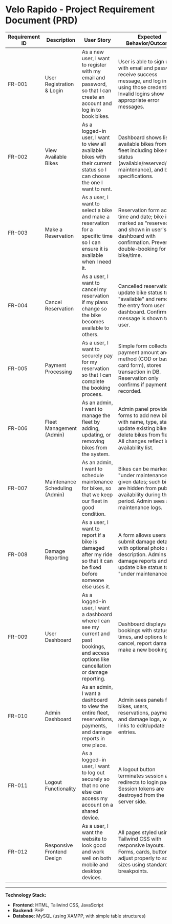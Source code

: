 
# Velo Rapido - Project Requirement Document (PRD)

| Requirement ID | Description                         | User Story                                                                                                                                                     | Expected Behavior/Outcome                                                                                                                                                                         |
|----------------|-------------------------------------|----------------------------------------------------------------------------------------------------------------------------------------------------------------|----------------------------------------------------------------------------------------------------------------------------------------------------------------------------------------------------|
| FR-001         | User Registration & Login          | As a new user, I want to register with my email and password, so that I can create an account and log in to book bikes.                                      | User is able to sign up with email and password, receive success message, and log in using those credentials. Invalid logins show appropriate error messages.                                     |
| FR-002         | View Available Bikes               | As a logged-in user, I want to view all available bikes with their current status so I can choose the one I want to rent.                                   | Dashboard shows list of available bikes from the fleet including bike name, status (available/reserved/under maintenance), and basic specifications.                                               |
| FR-003         | Make a Reservation                 | As a user, I want to select a bike and make a reservation for a specific time so I can ensure it is available when I need it.                              | Reservation form accepts time and date; bike is marked as "reserved" and shown in user's dashboard with confirmation. Prevents double-booking for same bike/time.                                  |
| FR-004         | Cancel Reservation                 | As a user, I want to cancel my reservation if my plans change so the bike becomes available to others.                                                      | Cancelled reservations update bike status to "available" and remove the entry from user dashboard. Confirmation message is shown to user.                                                         |
| FR-005         | Payment Processing                 | As a user, I want to securely pay for my reservation so that I can complete the booking process.                                                            | Simple form collects payment amount and method (COD or basic card form), stores transaction in DB. Reservation only confirms if payment is recorded.                                              |
| FR-006         | Fleet Management (Admin)           | As an admin, I want to manage the fleet by adding, updating, or removing bikes from the system.                                                             | Admin panel provides forms to add new bikes with name, type, status; update existing bike info; delete bikes from fleet. All changes reflect in availability list.                                |
| FR-007         | Maintenance Scheduling (Admin)     | As an admin, I want to schedule maintenance for bikes, so that we keep our fleet in good condition.                                                         | Bikes can be marked "under maintenance" for given dates; such bikes are hidden from public availability during that period. Admin sees all maintenance logs.                                       |
| FR-008         | Damage Reporting                   | As a user, I want to report if a bike is damaged after my ride so that it can be fixed before someone else uses it.                                         | A form allows users to submit damage details with optional photo and description. Admins see damage reports and can update bike status to "under maintenance".                                   |
| FR-009         | User Dashboard                     | As a logged-in user, I want a dashboard where I can see my current and past bookings, and access options like cancellation or damage reporting.            | Dashboard displays list of bookings with status, times, and options to cancel, report damage, or make a new booking.                                                                               |
| FR-010         | Admin Dashboard                    | As an admin, I want a dashboard to view the entire fleet, reservations, payments, and damage reports in one place.                                         | Admin sees panels for bikes, users, reservations, payments, and damage logs, with links to edit/update entries.                                                                                   |
| FR-011         | Logout Functionality               | As a logged-in user, I want to log out securely so that no one else can access my account on a shared device.                                              | A logout button terminates session and redirects to login page. Session tokens are destroyed from the server side.                                                                                 |
| FR-012         | Responsive Frontend Design         | As a user, I want the website to look good and work well on both mobile and desktop devices.                                                               | All pages styled using Tailwind CSS with responsive layouts. Forms, cards, buttons adjust properly to screen sizes using standard breakpoints.                                                     |

---

**Technology Stack:**
- **Frontend**: HTML, Tailwind CSS, JavaScript
- **Backend**: PHP
- **Database**: MySQL (using XAMPP, with simple table structures)
